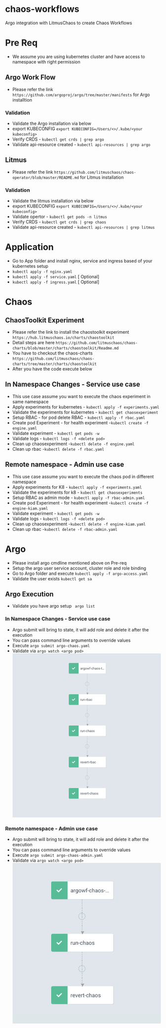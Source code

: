 # chaos-workflows
Argo integration with LitmusChaos to create Chaos Workflows

# Pre Req 
* We assume you are using kubernetes cluster and have access to namespace with right permission

## Argo Work Flow 
* Please refer the link `https://github.com/argoproj/argo/tree/master/manifests` for Argo installtion
### Validation 
* Validate the Argo installation via below 
* export KUBECONFIG `export KUBECONFIG=/Users/<>/.kube/<your kubeconfig>`
* Verify CRDS - `kubectl get crds | grep argo`
* Validate api-resource created - `kubectl api-resources | grep argo`


## Litmus
* Please refer the link `https://github.com/litmuschaos/chaos-operator/blob/master/README.md` for Litmus installation

### Validation 
* Validate the litmus installation via below 
* export KUBECONFIG `export KUBECONFIG=/Users/<>/.kube/<your kubeconfig>`
* Validate opertor - `kubectl get pods -n litmus`
* Verify CRDS - `kubectl get crds | grep chaos`
* Validate api-resource created - `kubectl api-resources | grep litmus`


# Application  
* Go to App folder and install nginx, service and ingress based of your kubernetes setup
* `kubectl apply -f nginx.yaml`
* `kubectl apply -f service.yaml` [ Optional]
* `kubectl apply -f ingress.yaml` [ Optional]

# Chaos 

## ChaosToolkit Experiment
* Please refer the link to install the chaostoolkit experiment `https://hub.litmuschaos.io/charts/chaostoolkit` 
* Detail steps are here `https://github.com/litmuschaos/chaos-charts/blob/master/charts/chaostoolkit/Readme.md` 
* You have to checkout the chaos-charts `https://github.com/litmuschaos/chaos-charts/tree/master/charts/chaostoolkit`
* After you have the code execute below

## In Namespace Changes - Service use case
* This use case assume you want to execute the chaos experiment in same namespace
* Apply experiments for kubernetes - `kubectl apply -f experiments.yaml`
* Validate the experiments for kubernetes - `kubectl get chaosexperiment`
* Setup RBAC - for pod delete RBAC - `kubectl apply -f rbac.yaml`
* Create pod Experiment - for health experiment -`kubectl create -f engine.yaml`
* Validate experiment - `kubectl get pods -w`
* Validate logs - `kubectl logs -f <delete pod>`
* Clean up chaosexperiment -`kubectl delete -f engine.yaml`
* Clean up rbac  -`kubectl delete -f rbac.yaml`


## Remote namespace - Admin use case
* This use case assume you want to execute the chaos pod in different namespace
* Apply experiments for K8 - `kubectl apply -f experiments.yaml`
* Validate the experiments for k8 - `kubectl get chaosexperiments`
* Setup RBAC as admin mode - `kubectl apply -f rbac-admin.yaml`
* Create pod Experiment - for health experiment -`kubectl create -f engine-kiam.yaml`
* Validate experiment - `kubectl get pods -w`
* Validate logs - `kubectl logs -f <delete pod>`
* Clean up chaosexperiment -`kubectl delete -f engine-kiam.yaml`
* Clean up rbac  -`kubectl delete -f rbac-admin.yaml`


# Argo

* Please install argo cmdline mentioned above on Pre-req
* Setup the argo user service account, cluster role and role binding 
* Go to Argo folder and execute `kubectl apply -f argo-access.yaml`
* Validate the user exists `kubectl get sa`

## Argo Execution
* Validate you have argo setup ` argo list` 

### In Namespace Changes - Service use case
* Argo submit will bring to state, it will add role and delete it after the execution
* You can pass command line arguments to override values
* Execute `argo submit argo-chaos.yaml`
* Validate via `argo watch <argo pod>`
![Argo with service](IMG/chaos.png)

### Remote namespace - Admin use case
* Argo submit will bring to state, it will add role and delete it after the execution
* You can pass command line arguments to override values
* Execute `argo submit argo-chaos-admin.yaml`
* Validate via `argo watch <argo pod>`
![Argo with admin](IMG/chaos-admin.png)
